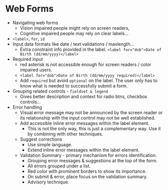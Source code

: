 # Web Forms

- Navigating web forms
  - Vision impaired people might rely on screen readers,
  - Cognitive impaired people may rely on clear labels...
- `<label>`, `for`, `id`
- Input data formats like date / text validations / maxlength...
  - Extra constraint info provided in the label. `<label for="dob">Date of Birth (dd/mm/yyyy)</label>`
- Required input
  - red asterisk is not accessible enough for screen readers / color impaired users.
  - `<label for="dob">Date of Birth (dd/mm/yyyy required)</label>`
  - Add `required` but avoid `optional` on the label. The user only has to know what is needed to successfully submit a form.
- Grouping related controls - `fieldset & legend`
  - Gives better description and context for radio btns, checkbox controls...
- Error handling
  - Visual error message may not be announced by the screen reader or its relationship with the input control may not be well established.
  - Add accessible inline error messages within the label element.
    - This is not the only way, this is just a complementary way. Use it by combining with other techniques.
  - Suggest corrections
    - Use simple language.
    - Extend inline error messages within the label element.
  - Validation Summary - primary mechanism for errors identification.
    - Grouping error messages & suggestions at the top of the form.
    - All errors grouped under a list.
    - Red color with prominent borders to show its importance.
    - On submit & error, place focus on the validation summary.
    - Advisory technique.
